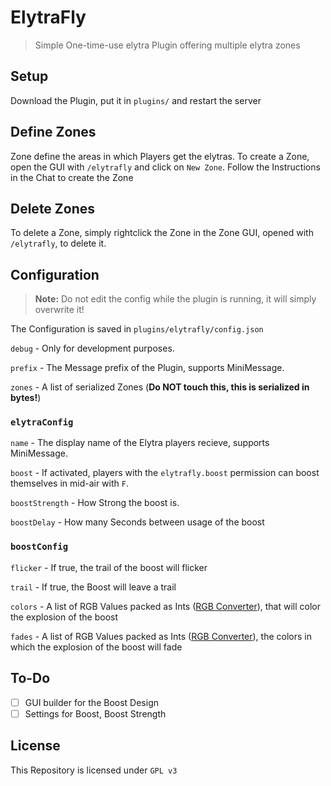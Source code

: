 # ElytraFly
> Simple One-time-use elytra Plugin offering multiple elytra zones 

## Setup
Download the Plugin, put it in `plugins/` and restart the server

## Define Zones
Zone define the areas in which Players get the elytras. To create a Zone, open the GUI with `/elytrafly` and click on `New Zone`. Follow the Instructions in the Chat to create the Zone

## Delete Zones
To delete a Zone, simply rightclick the Zone in the Zone GUI, opened with `/elytrafly`, to delete it.

## Configuration
> **Note:** Do not edit the config while the plugin is running, it will simply overwrite it!

The Configuration is saved in `plugins/elytrafly/config.json`

`debug` - Only for development purposes.

`prefix` - The Message prefix of the Plugin, supports MiniMessage.

`zones` - A list of serialized Zones (**Do NOT touch this, this is serialized in bytes!**)


### `elytraConfig`
`name` - The display name of the Elytra players recieve, supports MiniMessage.

`boost` - If activated, players with the `elytrafly.boost` permission can boost themselves in mid-air with `F`.

`boostStrength` - How Strong the boost is.

`boostDelay` - How many Seconds between usage of the boost

### `boostConfig`
`flicker` - If true, the trail of the boost will flicker

`trail` - If true, the Boost will leave a trail

`colors` - A list of RGB Values packed as Ints ([RGB Converter](https://www.shodor.org/~efarrow/trunk/html/rgbint.html)), that will color the explosion of the boost

`fades` - A list of RGB Values packed as Ints ([RGB Converter](https://www.shodor.org/~efarrow/trunk/html/rgbint.html)), the colors in which the explosion of the boost will fade




## To-Do
* [ ] GUI builder for the Boost Design
* [ ] Settings for Boost, Boost Strength

## License
This Repository is licensed under `GPL v3`